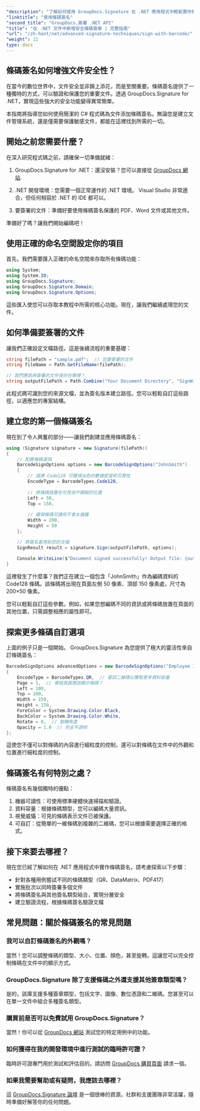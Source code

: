 ```yaml
---
"description": "了解如何使用 GroupDocs.Signature 在 .NET 應用程式中輕鬆實作條碼簽章。包含程式碼範例的逐步教學。"
"linktitle": "使用條碼簽名"
"second_title": "GroupDocs.簽署 .NET API"
"title": "在 .NET 文件中新增安全條碼簽章 | 完整指南"
"url": "/zh-hant/net/advanced-signature-techniques/sign-with-barcode/"
"weight": 11
type: docs
---
```

## 條碼簽名如何增強文件安全性？

在當今的數位世界中，文件安全並非錦上添花，而是至關重要。條碼簽名提供了一種獨特的方式，可以驗證和保護您的重要文件。透過 GroupDocs.Signature for .NET，實現這些強大的安全功能變得異常簡單。

本指南將指導您如何使用簡潔的 C# 程式碼為文件添加條碼簽名。無論您是建立文件管理系統，還是僅需要保護敏感文件，都能在這裡找到所需的一切。

## 開始之前您需要什麼？

在深入研究程式碼之前，請確保一切準備就緒：

1. GroupDocs.Signature for .NET：還沒安裝？您可以直接從 [GroupDocs 網站](https://releases。groupdocs.com/signature/net/).

2. .NET 開發環境：您需要一個正常運作的 .NET 環境。 Visual Studio 非常適合，但任何相容於 .NET 的 IDE 都可以。

3. 要簽署的文件：準備好要使用條碼簽名保護的 PDF、Word 文件或其他文件。

準備好了嗎？讓我們開始編碼吧！

## 使用正確的命名空間設定你的項目

首先，我們需要匯入正確的命名空間來存取所有條碼功能：

```csharp
using System;
using System.IO;
using GroupDocs.Signature;
using GroupDocs.Signature.Domain;
using GroupDocs.Signature.Options;
```

這些匯入使您可以存取本教程中所需的核心功能。現在，讓我們繼續處理您的文件。

## 如何準備要簽署的文件

讓我們正確設定文檔路徑。這是後續流程的重要基礎：

```csharp
string filePath = "sample.pdf";  // 您要簽署的文件
string fileName = Path.GetFileName(filePath);

// 我們應該將簽署的文件保存在哪裡？
string outputFilePath = Path.Combine("Your Document Directory", "SignWithBarcode", fileName);
```

此程式碼可識別您的來源文檔，並為簽名版本建立路徑。您可以輕鬆自訂這些路徑，以適應您的專案結構。

## 建立您的第一個條碼簽名

現在到了令人興奮的部分——讓我們創建並應用條碼簽名：

```csharp
using (Signature signature = new Signature(filePath))
{
    // 配置條碼選項
    BarcodeSignOptions options = new BarcodeSignOptions("JohnSmith")
    {
        // 選擇 Code128 可獲得出色的數據密度和可靠性
        EncodeType = BarcodeTypes.Code128,
        
        // 將條碼放置在可見但不顯眼的位置
        Left = 50,
        Top = 150,
        
        // 確保條碼可讀但不會太複雜
        Width = 200,
        Height = 50
    };

    // 將簽名套用到您的文檔
    SignResult result = signature.Sign(outputFilePath, options);
    
    Console.WriteLine($"Document signed successfully! Output file: {outputFilePath}");
}
```

這裡發生了什麼事？我們正在建立一個包含「JohnSmith」作為編碼資料的 Code128 條碼。該條碼將出現在頁面左側 50 像素、頂部 150 像素處，尺寸為 200×50 像素。

您可以輕鬆自訂這些參數。例如，如果您想編碼不同的資訊或將條碼放置在頁面的其他位置，只需調整相應的屬性即可。

## 探索更多條碼自訂選項

上面的例子只是一個開始。 GroupDocs.Signature 為您提供了極大的靈活性來自訂條碼簽名：

```csharp
BarcodeSignOptions advancedOptions = new BarcodeSignOptions("Employee ID: 123456")
{
    EncodeType = BarcodeTypes.QR,  // 嘗試二維碼以獲取更多資料容量
    Page = 1,  // 哪個頁面應該顯示條碼？
    Left = 100,
    Top = 200,
    Width = 150,
    Height = 150,
    ForeColor = System.Drawing.Color.Black,
    BackColor = System.Drawing.Color.White,
    Rotate = 0,  // 旋轉角度
    Opacity = 1.0  // 完全不透明
};
```

這使您不僅可以對條碼的內容進行細粒度的控制，還可以對條碼在文件中的外觀和位置進行細粒度的控制。

## 條碼簽名有何特別之處？

條碼簽名有幾個獨特的優點：

1. 機器可讀性：可使用標準硬體快速掃描和驗證。
2. 資料容量：根據條碼類型，您可以編碼大量資訊。
3. 視覺威懾：可見的條碼表示文件已被保護。
4. 可自訂：從簡單的一維條碼到複雜的二維碼，您可以根據需要選擇正確的格式。

## 接下來要去哪裡？

現在您已經了解如何在 .NET 應用程式中實作條碼簽名，請考慮探索以下步驟：

- 針對各種用例嘗試不同的條碼類型（QR、DataMatrix、PDF417）
- 實施批次以同時簽署多個文件
- 將條碼簽名與其他簽名類型結合，實現分層安全
- 建立驗證流程，根據條碼簽名驗證文檔

## 常見問題：關於條碼簽名的常見問題

### 我可以自訂條碼簽名的外觀嗎？
當然！您可以調整條碼的類型、大小、位置、顏色，甚至旋轉。這讓您可以完全控制條碼在文件中的顯示方式。

### GroupDocs.Signature 除了支援條碼之外還支援其他簽章類型嗎？
是的，該庫支援多種簽章類型，包括文字、圖像、數位憑證和二維碼。您甚至可以在單一文件中組合多種簽名類型。

### 購買前是否可以免費試用 GroupDocs.Signature？
當然！你可以從 [GroupDocs 網站](https://releases.groupdocs.com/) 測試您的特定用例中的功能。

### 如何獲得在我的開發環境中進行測試的臨時許可證？
臨時許可證專門用於測試和評估目的。請訪問 [GroupDocs 購買頁面](https://purchase.groupdocs.com/temporary-license/) 請求一個。

### 如果我需要幫助或有疑問，我應該去哪裡？
這 [GroupDocs.Signature 論壇](https://forum.groupdocs.com/c/signature/13) 是一個很棒的資源。社群和支援團隊非常活躍，隨時準備好解答你的任何問題。